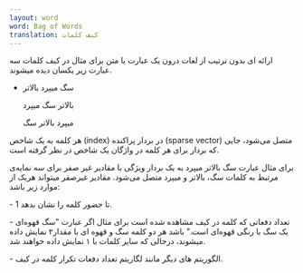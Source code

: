 ```yaml
---
layout: word
word: Bag of Words
translation: کیف کلمات
---
```


ارائه ای بدون ترتیب از لغات درون یک عبارت یا متن برای مثال در کیف کلمات سه عبارت زیر یکسان دیده میشوند.

- سگ میپرد بالاتر

  بالاتر سگ میپرد

  میپرد بالاتر سگ

هر کلمه به یک شاخص (index) در بردار پراکنده (sparse vector) متصل می‌شود، جایی که بردار برای هر کلمه در واژگان یک شاخص در نظر گرفته است.

برای مثال عبارت سگ بالاتر میپرد به یک بردار ویژگی با مقادیر غیر صفر برای سه نمایه‌ی مرتبط به کلمات سگ، بالاتر و میپرد متصل می‌شود. مقادیر غیرصفر میتواند هریک از موارد زیر باشد:

\- 1 تا حضور کلمه را نشان بدهد.

\- تعداد دفعاتی که کلمه در کیف مشاهده شده است برای مثال اگر عبارت "سگ قهوه‌ای یک سگ با رنگی قهوه‌ای است." باشد هر دو کلمه سگ و قهوه ای با مقدار۲ نمایش داده میشوند، درحالی که سایر کلمات با ۱ نمایش داده خواهند شد.

\- الگوریتم های دیگر مانند لگاریتم تعداد دفعات تکرار کلمه در کیف.
